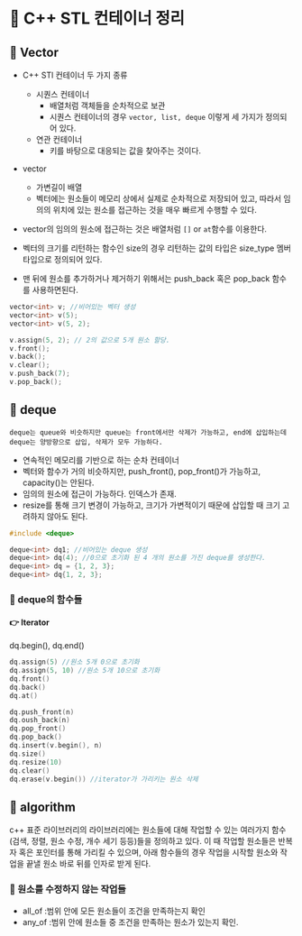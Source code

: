# 👤 C++ STL 컨테이너 정리
## 🌳 Vector
- C++ STl 컨테이너 두 가지 종류
	
	- 시퀀스 컨테이너
		- 배열처럼 객체들을 순차적으로 보관
		- 시퀀스 컨테이너의 경우 `vector, list, deque` 이렇게 세 가지가 정의되어 있다.
	- 연관 컨테이너 
		- 키를 바탕으로 대응되는 값을 찾아주는 것이다.
- vector
	- 가변길이 배열
	- 벡터에는 원소들이 메모리 상에서 실제로 순차적으로 저장되어 있고, 따라서 임의의 위치에 있는 원소를 접근하는 것을 매우 빠르게 수행할 수 있다.

- vector의 임의의 원소에 접근하는 것은 배열처럼 	`[]` or `at`함수를 이용한다.
- 벡터의 크기를 리턴하는 함수인 size의 경우 리턴하는 값의 타입은 size_type 멤버 타입으로 정의되어 있다.
- 맨 뒤에 원소를 추가하거나 제거하기 위해서는 push_back 혹은 pop_back 함수를 사용하면된다. 

```c++
vector<int> v; //비어있는 벡터 생성
vector<int> v(5);
vector<int> v(5, 2);

v.assign(5, 2); // 2의 값으로 5개 원소 할당.
v.front();
v.back();
v.clear();
v.push_back(7);
v.pop_back();
```
## 🌳 deque
`deque는 queue와 비슷하지만 queue는 front에서만 삭제가 가능하고, end에 삽입하는데 deque는 양방향으로 삽입, 삭제가 모두 가능하다.`
- 연속적인 메모리를 기반으로 하는 순차 컨테이너
- 벡터와 함수가 거의 비슷하지만, push_front(), pop_front()가 가능하고, capacity()는 안된다.
- 임의의 원소에 접근이 가능하다. 인덱스가 존재.
- resize를 통해 크기 변경이 가능하고, 크기가 가변적이기 때문에 삽입할 때 크기 고려하지 않아도 된다.
```c++
#include <deque>

deque<int> dq1; //비어있는 deque 생성
deque<int> dq(4); //0으로 초기화 된 4 개의 원소를 가진 deque를 생성한다.
deque<int> dq = {1, 2, 3};
deque<int> dq{1, 2, 3};
```
### 🌳 deque의 함수들
#### 👉 Iterator
dq.begin(), dq.end()
```c++
dq.assign(5) //원소 5개 0으로 초기화
dq.assign(5, 10) //원소 5개 10으로 초기화
dq.front()
dq.back()
dq.at()

dq.push_front(n)
dq.oush_back(n)
dq.pop_front()
dq.pop_back()
dq.insert(v.begin(), n)
dq.size()
dq.resize(10)
dq.clear()
dq.erase(v.begin()) //iterator가 가리키는 원소 삭제
```
## 🌳 algorithm
c++ 표준 라이브러리의 <algorithm> 라이브러리에는 원소들에 대해 작업할 수 있는 여러가지 함수(검색, 정렬, 원소 수정, 개수 세기 등등)들을 정의하고 있다. 이 때 작업할 원소들은 반복자 혹은 포인터를 통해 가리킬 수 있으며, 아래 함수들의 경우 작업을 시작할 원소와 작업을 끝낼 원소 바로 뒤를 인자로 받게 된다.

### 🌳 원소를 수정하지 않는 작업들
- all_of :범위 안에 모든 원소들이 조건을 만족하는지 확인
- any_of :범위 안에 원소들 중 조건을 만족하는 원소가 있는지 확인.

